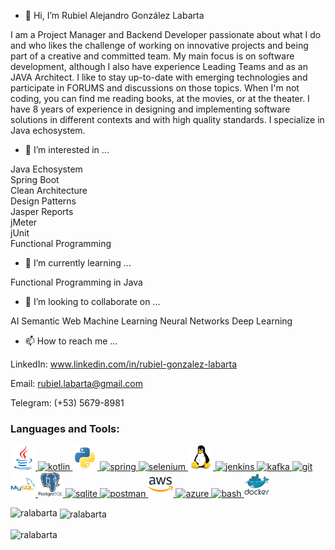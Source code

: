 - 👋 Hi, I’m Rubiel Alejandro González Labarta

I am a Project Manager and Backend Developer passionate about what I do and who likes the challenge of working on innovative projects and being part of a creative and committed team. My main focus is on software development, although I also have experience Leading Teams and as an JAVA Architect. I like to stay up-to-date with emerging technologies and participate in FORUMS and discussions on those topics. When I'm not coding, you can find me reading books, at the movies, or at the theater. I have 8 years of experience in designing and implementing software solutions in different contexts and with high quality standards. 
I specialize in Java echosystem.

- 👀 I’m interested in ...

Java Echosystem </br>
Spring Boot </br>
Clean Architecture </br>
Design Patterns </br>
Jasper Reports </br>
jMeter </br>
jUnit </br>
Functional Programming </br>

- 🌱 I’m currently learning ...

Functional Programming in Java

- 💞️ I’m looking to collaborate on ...

AI
Semantic Web
Machine Learning
Neural Networks
Deep Learning

- 📫 How to reach me ...

LinkedIn: www.linkedin.com/in/rubiel-gonzalez-labarta

Email: rubiel.labarta@gmail.com

Telegram: (+53) 5679-8981

<h3 align="left">Languages and Tools:</h3>
<p align="left"> <a href="https://www.java.com" target="_blank" rel="noreferrer"> <img src="https://raw.githubusercontent.com/devicons/devicon/master/icons/java/java-original.svg" alt="java" width="40" height="40"/> </a><a href="https://kotlinlang.org" target="_blank" rel="noreferrer"> <img src="https://www.vectorlogo.zone/logos/kotlinlang/kotlinlang-icon.svg" alt="kotlin" width="40" height="40"/> </a><a href="https://www.python.org" target="_blank" rel="noreferrer"> <img src="https://raw.githubusercontent.com/devicons/devicon/master/icons/python/python-original.svg" alt="python" width="40" height="40"/> </a><a href="https://spring.io/" target="_blank" rel="noreferrer"> <img src="https://www.vectorlogo.zone/logos/springio/springio-icon.svg" alt="spring" width="40" height="40"/> </a> <a href="https://www.selenium.dev" target="_blank" rel="noreferrer"> <img src="https://raw.githubusercontent.com/detain/svg-logos/780f25886640cef088af994181646db2f6b1a3f8/svg/selenium-logo.svg" alt="selenium" width="40" height="40"/> </a> <a href="https://www.linux.org/" target="_blank" rel="noreferrer"> <img src="https://raw.githubusercontent.com/devicons/devicon/master/icons/linux/linux-original.svg" alt="linux" width="40" height="40"/> </a> <a href="https://www.jenkins.io" target="_blank" rel="noreferrer"> <img src="https://www.vectorlogo.zone/logos/jenkins/jenkins-icon.svg" alt="jenkins" width="40" height="40"/> </a> <a href="https://kafka.apache.org/" target="_blank" rel="noreferrer"> <img src="https://www.vectorlogo.zone/logos/apache_kafka/apache_kafka-icon.svg" alt="kafka" width="40" height="40"/> </a><a href="https://git-scm.com/" target="_blank" rel="noreferrer"> <img src="https://www.vectorlogo.zone/logos/git-scm/git-scm-icon.svg" alt="git" width="40" height="40"/> </a>   <a href="https://www.mysql.com/" target="_blank" rel="noreferrer"> <img src="https://raw.githubusercontent.com/devicons/devicon/master/icons/mysql/mysql-original-wordmark.svg" alt="mysql" width="40" height="40"/> </a> <a href="https://www.postgresql.org" target="_blank" rel="noreferrer"> <img src="https://raw.githubusercontent.com/devicons/devicon/master/icons/postgresql/postgresql-original-wordmark.svg" alt="postgresql" width="40" height="40"/> </a> <a href="https://www.sqlite.org/" target="_blank" rel="noreferrer"> <img src="https://www.vectorlogo.zone/logos/sqlite/sqlite-icon.svg" alt="sqlite" width="40" height="40"/> </a><a href="https://postman.com" target="_blank" rel="noreferrer"> <img src="https://www.vectorlogo.zone/logos/getpostman/getpostman-icon.svg" alt="postman" width="40" height="40"/> </a>  <a href="https://aws.amazon.com" target="_blank" rel="noreferrer"> <img src="https://raw.githubusercontent.com/devicons/devicon/master/icons/amazonwebservices/amazonwebservices-original-wordmark.svg" alt="aws" width="40" height="40"/> </a> <a href="https://azure.microsoft.com/en-in/" target="_blank" rel="noreferrer"> <img src="https://www.vectorlogo.zone/logos/microsoft_azure/microsoft_azure-icon.svg" alt="azure" width="40" height="40"/> </a> <a href="https://www.gnu.org/software/bash/" target="_blank" rel="noreferrer"> <img src="https://www.vectorlogo.zone/logos/gnu_bash/gnu_bash-icon.svg" alt="bash" width="40" height="40"/> </a> <a href="https://www.docker.com/" target="_blank" rel="noreferrer"> <img src="https://raw.githubusercontent.com/devicons/devicon/master/icons/docker/docker-original-wordmark.svg" alt="docker" width="40" height="40"/> </a>    </p>

<p><img align="left" src="https://github-readme-stats.vercel.app/api/top-langs?username=ralabarta&show_icons=true&locale=en&layout=compact" alt="ralabarta" /></p>

<p>&nbsp;<img align="center" src="https://github-readme-stats.vercel.app/api?username=ralabarta&show_icons=true&locale=en" alt="ralabarta" /></p>

<p><img align="center" src="https://github-readme-streak-stats.herokuapp.com/?user=ralabarta&" alt="ralabarta" /></p>


<!---
ralabarta/ralabarta is a ✨ special ✨ repository because its `README.md` (this file) appears on your GitHub profile.
You can click the Preview link to take a look at your changes.
--->
